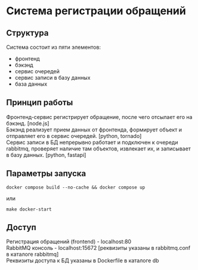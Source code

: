 # Система регистрации обращений

## Структура

Система состоит из пяти элементов:
- фронтенд
- бэкэнд
- сервис очередей
- сервис записи в базу данных
- база данных

## Принцип работы

Фронтенд-сервис регистрирует обращение, после чего отсылает его на бэкэнд. [node.js]   
Бэкэнд реализует прием данных от фронтенда, формирует объект и отправляет его в сервис очередей. [python, tornado]   
Сервис записи в БД непрерывно работает и подключен к очереди rabbitmq, проверяет наличие там объектов, извлекает их, и записывает в базу данных. [python, fastapi]   


## Параметры запуска

```
docker compose build --no-cache && docker compose up
```

или 

```
make docker-start
```

## Доступ

Регистрация обращений (frontend) - localhost:80   
RabbitMQ консоль - localhost:15672 [реквизиты указаны в rabbitmq.conf в каталоге rabbitmq]   
Реквизиты доступа к БД указаны в Dockerfile в каталоге db   
